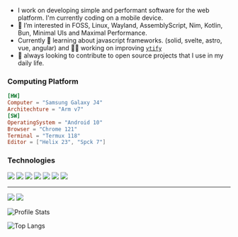 
- I work on developing simple and performant software for the web platform. I'm currently coding on a mobile device.
- 💠 I’m interested in FOSS, Linux, Wayland, AssemblyScript, Nim, Kotlin, Bun, Minimal UIs and Maximal Performance.
- Currently 🌱 learning about javascript frameworks. (solid, svelte, astro, vue, angular) and 👨‍🏭 working on improving [`ytify`](https://github.com/n-ce/ytify/)
- 🤝 always looking to contribute to open source projects that I use in my daily life.


### Computing Platform
```toml
[HW]
Computer = "Samsung Galaxy J4"
Architechture = "Arm v7"
[SW]
OperatingSystem = "Android 10"
Browser = "Chrome 121"
Terminal = "Termux 118"
Editor = ["Helix 23", "Spck 7"]
```

### Technologies
![](https://img.shields.io/badge/HTML-E34F26?style=for-the-badge&logo=html5&logoColor=white)
![](https://img.shields.io/badge/CSS-1572B6?style=for-the-badge&logo=css3&logoColor=white)
![](https://img.shields.io/badge/JavaScript-F7DF1E?style=for-the-badge&logo=javascript&logoColor=black)
![](https://img.shields.io/badge/Netlify-00C7B7?style=for-the-badge&logo=netlify&logoColor=white)
![](https://img.shields.io/badge/Markdown-777777?style=for-the-badge&logo=markdown&logoColor=white)
![](https://img.shields.io/badge/web%20components-orange?style=for-the-badge&logo=webcomponentsdotorg&logoColor=white)
![](https://img.shields.io/badge/node.js-6DA55F?style=for-the-badge&logo=node.js&logoColor=white)

---
[![](https://img.shields.io/badge/Telegram-2CA5E0?style=for-the-badge&logo=telegram&logoColor=white)](https://t.me/encetg)
[![](https://img.shields.io/badge/Portfolio-%23121011.svg?style=for-the-badge&logo=github)](https://n-ce.github.io/)

![Profile Stats](https://readmestats.999857.xyz/api?username=n-ce&hide_title=true&theme=merko&hide_border=true&hide_rank=true&bg_color=0702&border_radius=none)

![Top Langs](https://readmestats.999857.xyz/api/top-langs/?username=n-ce&langs_count=8&layout=compact&theme=shades-of-purple&bg_color=0072&hide_border=true&hide_title=true&border_radius=none)
